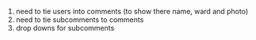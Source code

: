 1. need to tie users into comments (to show there name, ward and photo)
2. need to tie subcomments to comments
3. drop downs for subcomments
